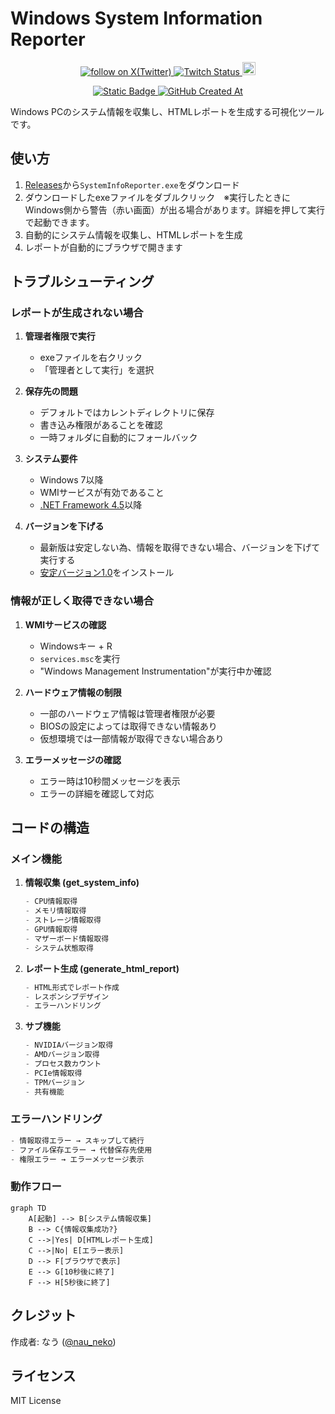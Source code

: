 # Windows System Information Reporter
<p align="center">
    <a href="https://x.com/intent/follow?screen_name=nau_neko" target="_blank">
        <img src="https://img.shields.io/twitter/follow/nau_neko?logo=X&color=%20%23f5f5f5" alt="follow on X(Twitter)">
    </a>
    <a href="https://www.twitch.tv/nau_neko">
       <img alt="Twitch Status" src="https://img.shields.io/twitch/status/nau_neko">
    </a>
    <a href="https://github.com/Pnowr/system-info-nau/blob/main/LICENSE">
        <img height="21" src="https://img.shields.io/badge/License-MIT-ffffff?labelColor=d4eaf7&color=2e6cc4" alt="license">
    </a>
    <p align="center">
    <a href="https://github.com/Pnowr/system-info-nau/releases/download/1.1/system_info.exe" target="_blank">
       <img alt="Static Badge" src="https://img.shields.io/badge/Download-Link-brightgreen">
    </a>
    <a href="https://github.com/Pnowr/system-info-nau">
        <img alt="GitHub Created At" src="https://img.shields.io/github/created-at/Pnowr/system-info-nau">
    </a>
</p>
Windows PCのシステム情報を収集し、HTMLレポートを生成する可視化ツールです。

## 使い方

1. [Releases](https://github.com/Pnowr/system-info-nau/releases)から`SystemInfoReporter.exe`をダウンロード
2. ダウンロードしたexeファイルをダブルクリック　※実行したときにWindows側から警告（赤い画面）が出る場合があります。詳細を押して実行で起動できます。
3. 自動的にシステム情報を収集し、HTMLレポートを生成
4. レポートが自動的にブラウザで開きます

## トラブルシューティング

### レポートが生成されない場合
1. **管理者権限で実行**
   - exeファイルを右クリック
   - 「管理者として実行」を選択

2. **保存先の問題**
   - デフォルトではカレントディレクトリに保存
   - 書き込み権限があることを確認
   - 一時フォルダに自動的にフォールバック

3. **システム要件**
   - Windows 7以降
   - WMIサービスが有効であること
   - [.NET Framework 4.5](https://dotnet.microsoft.com/ja-jp/download/dotnet-framework)以降
4. **バージョンを下げる**
   - 最新版は安定しない為、情報を取得できない場合、バージョンを下げて実行する
   - [安定バージョン1.0](https://github.com/Pnowr/system-info-nau/releases/tag/v1.0)をインストール
### 情報が正しく取得できない場合
1. **WMIサービスの確認**
   - Windowsキー + R
   - `services.msc`を実行
   - "Windows Management Instrumentation"が実行中か確認

2. **ハードウェア情報の制限**
   - 一部のハードウェア情報は管理者権限が必要
   - BIOSの設定によっては取得できない情報あり
   - 仮想環境では一部情報が取得できない場合あり

3. **エラーメッセージの確認**
   - エラー時は10秒間メッセージを表示
   - エラーの詳細を確認して対応

## コードの構造

### メイン機能
1. **情報収集 (get_system_info)**
   ```python
   - CPU情報取得
   - メモリ情報取得
   - ストレージ情報取得
   - GPU情報取得
   - マザーボード情報取得
   - システム状態取得
   ```

2. **レポート生成 (generate_html_report)**
   ```python
   - HTML形式でレポート作成
   - レスポンシブデザイン
   - エラーハンドリング
   ```

3. **サブ機能**
   ```python
   - NVIDIAバージョン取得
   - AMDバージョン取得
   - プロセス数カウント
   - PCIe情報取得
   - TPMバージョン
   - 共有機能
   ```

### エラーハンドリング
```python
- 情報取得エラー → スキップして続行
- ファイル保存エラー → 代替保存先使用
- 権限エラー → エラーメッセージ表示
```

### 動作フロー
```mermaid
graph TD
    A[起動] --> B[システム情報収集]
    B --> C{情報収集成功?}
    C -->|Yes| D[HTMLレポート生成]
    C -->|No| E[エラー表示]
    D --> F[ブラウザで表示]
    E --> G[10秒後に終了]
    F --> H[5秒後に終了]
```

## クレジット
作成者: なう ([@nau_neko](https://x.com/nau_neko))

## ライセンス
MIT License
